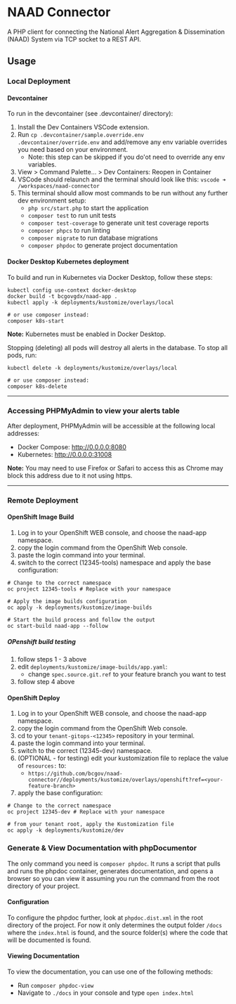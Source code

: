 # NAAD Connector

A PHP client for connecting the National Alert Aggregation & Dissemination (NAAD) System via TCP socket to a REST API.

## Usage

### Local Deployment

#### Devcontainer

To run in the devcontainer (see .devcontainer/ directory):

1. Install the Dev Containers VSCode extension.
1. Run `cp .devcontainer/sample.override.env .devcontainer/override.env` and add/remove any env variable overrides you need based on your environment.
    - Note: this step can be skipped if you do'ot need to override any env variables.
1. View > Command Palette... > Dev Containers: Reopen in Container
1. VSCode should relaunch and the terminal should look like this: `vscode ➜ /workspaces/naad-connector`
1. This terminal should allow most commands to be run without any further dev environment setup:
    - `php src/start.php` to start the application
    - `composer test` to run unit tests
    - `composer test-coverage` to generate unit test coverage reports
    - `composer phpcs` to run linting
    - `composer migrate` to run database migrations
    - `composer phpdoc` to generate project documentation

#### Docker Desktop Kubernetes deployment

To build and run in Kubernetes via Docker Desktop, follow these steps:

```shell
kubectl config use-context docker-desktop
docker build -t bcgovgdx/naad-app .
kubectl apply -k deployments/kustomize/overlays/local

# or use composer instead:
composer k8s-start
```

**Note:** Kubernetes must be enabled in Docker Desktop.

Stopping (deleting) all pods will destroy all alerts in the database. To stop all pods, run:

```shell
kubectl delete -k deployments/kustomize/overlays/local

# or use composer instead:
composer k8s-delete
```

---

### Accessing PHPMyAdmin to view your alerts table

After deployment, PHPMyAdmin will be accessible at the following local addresses:

- Docker Compose: <http://0.0.0.0:8080>
- Kubernetes: <http://0.0.0.0:31008>

**Note:** You may need to use Firefox or Safari to access this as Chrome may block this address due to it not using https.

---

### Remote Deployment

#### OpenShift Image Build

1. Log in to your OpenShift WEB console, and choose the naad-app namespace.
2. copy the login command from the OpenShift Web console.
3. paste the login command into your terminal.
4. switch to the correct (12345-tools) namespace and apply the base configuration:

```shell
# Change to the correct namespace
oc project 12345-tools # Replace with your namespace

# Apply the image builds configuration
oc apply -k deployments/kustomize/image-builds

# Start the build process and follow the output
oc start-build naad-app --follow
```

##### OPenshift build testing

1. follow steps 1 - 3 above
2. edit `deployments/kustomize/image-builds/app.yaml`:
    - change `spec.source.git.ref` to your feature branch you want to test
3. follow step 4 above

#### OpenShift Deploy

1. Log in to your OpenShift WEB console, and choose the naad-app namespace.
2. copy the login command from the OpenShift Web console.
3. cd to your `tenant-gitops-<12345>` repository in your terminal.
4. paste the login command into your terminal.
5. switch to the correct (12345-dev) namespace.
6. (OPTIONAL - for testing) edit your kustomization file to replace the value of `resources:` to:
    - `https://github.com/bcgov/naad-connector//deployments/kustomize/overlays/openshift?ref=<your-feature-branch>`
7. apply the base configuration:

```shell
# Change to the correct namespace
oc project 12345-dev # Replace with your namespace

# from your tenant root, apply the Kustomization file
oc apply -k deployments/kustomize/dev
```

### Generate & View Documentation with phpDocumentor

The only command you need is `composer phpdoc`. It runs a script that pulls and runs the phpdoc container, generates documentation, and opens a browser so you can view it assuming you run the command from the root directory of your project.

#### Configuration

To configure the phpdoc further, look at `phpdoc.dist.xml` in the root directory of the project. For now it only determines the output folder `/docs` where the `index.html` is found, and the source folder(s) where the code that will be documented is found.

#### Viewing Documentation

To view the documentation, you can use one of the following methods:

- Run `composer phpdoc-view`
- Navigate to `./docs` in your console and type `open index.html`
